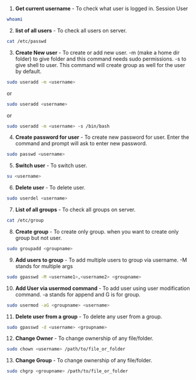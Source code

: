 
1. **Get current username** - To check what user is logged in. Session User
```sh
whoami
```

2. **list of all users** - To check all users on server.
```sh
cat /etc/passwd
```

3. **Create New user** - To create or add new user. -m (make a home dir folder) to give folder and this command needs sudo permissions. -s to give shell to user. This command will create group as well for the user by default.
```sh
sudo useradd -m <username>
```
or
```sh
sudo useradd <username>
```
or 
```sh
sudo useradd -m <username> -s /bin/bash
```

4. **Create password for user** - To create new password for user. Enter the command and prompt will ask to enter new password.
```sh
sudo passwd <username>
```

5. **Switch user** - To switch user.
```sh
su <username>
```

6. **Delete user** - To delete user.
```sh
sudo userdel <username>
```

7. **List of all groups** - To check all groups on server.
```sh
cat /etc/group
```

8. **Create group** - To create only group. when you want to create only group but not user.
```sh
sudo groupadd <groupname> 
```

9. **Add users to group** - To add multiple users to group via username. -M stands for multiple args
```sh
sudo gpasswd -M <username1>,<username2> <groupname>
```

10. **Add User via usermod command** - To add user using user modification command. -a stands for append and G is for group.
```sh
sudo usermod -aG <groupname> <username>
```

11. **Delete user from a group** - To delete any user from a group.
```sh
sudo gpasswd -d <username> <groupname>
```

12. **Change Owner** - To change ownership of any file/folder.
```sh
sudo chown <username> /path/to/file_or_folder
```

13. **Change Group** -  To change ownership of any file/folder.
```sh
sudo chgrp <groupname> /path/to/file_or_folder
``` 
